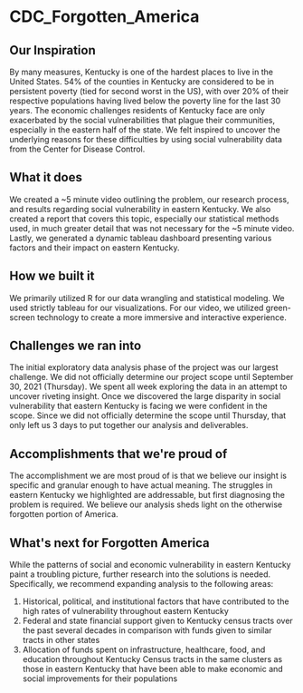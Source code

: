 # CDC_Forgotten_America

## Our Inspiration
By many measures, Kentucky is one of the hardest places to live in the United States. 54% of the counties in Kentucky are considered to be in persistent poverty (tied for second worst in the US), with over 20% of their respective populations having lived below the poverty line for the last 30 years. The economic challenges residents of Kentucky face are only exacerbated by the social vulnerabilities that plague their communities, especially in the eastern half of the state. We felt inspired to uncover the underlying reasons for these difficulties by using social vulnerability data from the Center for Disease Control.

## What it does
We created a ~5 minute video outlining the problem, our research process, and results regarding social vulnerability in eastern Kentucky.
We also created a report that covers this topic, especially our statistical methods used, in much greater detail that was not necessary for the ~5 minute video.
Lastly, we generated a dynamic tableau dashboard presenting various factors and their impact on eastern Kentucky.

## How we built it
We primarily utilized R for our data wrangling and statistical modeling. We used strictly tableau for our visualizations. For our video, we utilized green-screen technology to create a more immersive and interactive experience.

## Challenges we ran into
The initial exploratory data analysis phase of the project was our largest challenge. We did not officially determine our project scope until September 30, 2021 (Thursday). We spent all week exploring the data in an attempt to uncover riveting insight. Once we discovered the large disparity in social vulnerability that eastern Kentucky is facing we were confident in the scope. Since we did not officially determine the scope until Thursday, that only left us 3 days to put together our analysis and deliverables.

## Accomplishments that we're proud of
The accomplishment we are most proud of is that we believe our insight is specific and granular enough to have actual meaning. The struggles in eastern Kentucky we highlighted are addressable, but first diagnosing the problem is required. We believe our analysis sheds light on the otherwise forgotten portion of America.

## What's next for Forgotten America
While the patterns of social and economic vulnerability in eastern Kentucky paint a troubling picture, further research into the solutions is needed. Specifically, we recommend expanding analysis to the following areas:

1) Historical, political, and institutional factors that have contributed to the high rates of vulnerability throughout eastern Kentucky
2) Federal and state financial support given to Kentucky census tracts over the past several decades in comparison with funds given to similar tracts in other states
3) Allocation of funds spent on infrastructure, healthcare, food, and education throughout Kentucky
Census tracts in the same clusters as those in eastern Kentucky that have been able to make economic and social improvements for their populations
